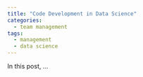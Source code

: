 ```yaml
---
title: "Code Development in Data Science"
categories:
  - team management
tags:
  - management
  - data science
--- 
```


In this post, ...
